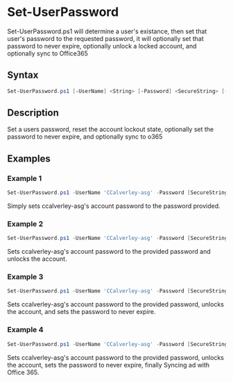 # Set-UserPassword

  Set-UserPassword.ps1 will determine a user's existance, then set that user's password to the requested password, it will optionally set that password
  to never expire, optionally unlock a locked account, and optionally sync to Office365

## Syntax
```PowerShell
Set-UserPassword.ps1 [-UserName] <String> [-Password] <SecureString> [-NeverExpire] [-Unlock] [-Sync] [<CommonParameters>]
```
## Description

Set a users password, reset the account lockout state, optionally set the password to never expire, and optionally sync to o365

## Examples


###  Example 1 
```PowerShell
Set-UserPassword.ps1 -UserName 'CCalverley-asg' -Password [SecureString] 
```

  Simply sets ccalverley-asg's account password to the password provided.

###  Example 2 
```PowerShell
Set-UserPassword.ps1 -UserName 'CCalverley-asg' -Password [SecureString] -Unlock
```

  Sets ccalverley-asg's account password to the provided password and unlocks the account.

###  Example 3 
```PowerShell
Set-UserPassword.ps1 -UserName 'CCalverley-asg' -Password [SecureString] -Unlock -NeverExpire
```

 Sets ccalverley-asg's account password to the provided password, unlocks the account, and sets the password to never expire.

###  Example 4 
```PowerShell
Set-UserPassword.ps1 -UserName 'CCalverley-asg' -Password [SecureString] -Unlock -NeverExpire -Sync
```

  Sets ccalverley-asg's account password to the provided password, unlocks the account, sets the password to never expire, finally Syncing ad with Office 365.    